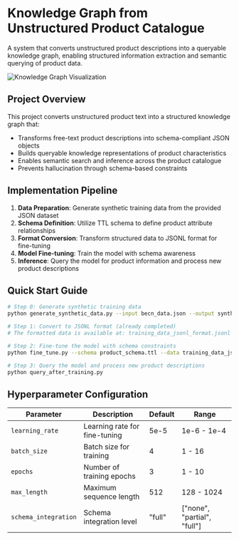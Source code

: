 # Knowledge Graph from Unstructured Product Catalogue

A system that converts unstructured product descriptions into a queryable knowledge graph, enabling structured information extraction and semantic querying of product data.

![Knowledge Graph Visualization](https://github.com/user-attachments/assets/19d32793-fce6-41c9-a57a-84fd1dac9f90)

## Project Overview

This project converts unstructured product text into a structured knowledge graph that:
- Transforms free-text product descriptions into schema-compliant JSON objects
- Builds queryable knowledge representations of product characteristics
- Enables semantic search and inference across the product catalogue
- Prevents hallucination through schema-based constraints

## Implementation Pipeline

1. **Data Preparation**: Generate synthetic training data from the provided JSON dataset
2. **Schema Definition**: Utilize TTL schema to define product attribute relationships
3. **Format Conversion**: Transform structured data to JSONL format for fine-tuning
4. **Model Fine-tuning**: Train the model with schema awareness
5. **Inference**: Query the model for product information and process new product descriptions

## Quick Start Guide

```bash
# Step 0: Generate synthetic training data
python generate_synthetic_data.py --input becn_data.json --output synthetic_data.json

# Step 1: Convert to JSONL format (already completed)
# The formatted data is available at: training_data_jsonl_format.jsonl

# Step 2: Fine-tune the model with schema constraints
python fine_tune.py --schema product_schema.ttl --data training_data_jsonl_format.jsonl

# Step 3: Query the model and process new product descriptions
python query_after_training.py
```

## Hyperparameter Configuration

| Parameter | Description | Default | Range |
|-----------|-------------|---------|-------|
| `learning_rate` | Learning rate for fine-tuning | 5e-5 | 1e-6 - 1e-4 |
| `batch_size` | Batch size for training | 4 | 1 - 16 |
| `epochs` | Number of training epochs | 3 | 1 - 10 |
| `max_length` | Maximum sequence length | 512 | 128 - 1024 |
| `schema_integration` | Schema integration level | "full" | ["none", "partial", "full"] |

